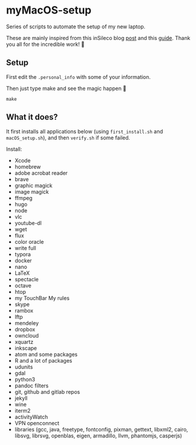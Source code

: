 # myMacOS-setup

Series of scripts to automate the setup of my new laptop.

These are mainly inspired from this inSileco blog [post](https://insileco.github.io/2018/07/13/my-macos-setup/) and this [guide](https://sourabhbajaj.com/mac-setup/). Thank you all for the incredible work! 💚

## Setup

First edit the `.personal_info` with some of your information.

Then just type make and see the magic happen 🧙

```
make
```

## What it does?

It first installs all applications below (using `first_install.sh` and `macOS_setup.sh`), and then `verify.sh` if some failed.

Install:
- Xcode
- homebrew
- adobe acrobat reader
- brave
- graphic magick
- image magick
- ffmpeg
- hugo
- node
- vlc
- youtube-dl
- wget
- flux
- color oracle
- write full
- typora
- docker
- nano
- LaTeX
- spectacle
- octave
- htop
- my TouchBar My rules
- skype
- rambox
- lftp
- mendeley
- dropbox
- owncloud
- xquartz
- inkscape
- atom and some packages
- R and a lot of packages
- udunits
- gdal
- python3
- pandoc filters
- git, github and gitlab repos
- jekyll
- wine
- iterm2
- activityWatch
- VPN openconnect
- libraries (gcc, java, freetype, fontconfig, pixman, gettext, libxml2, cairo, libsvg, librsvg, openblas, eigen, armadillo, llvm, phantomjs, casperjs)

